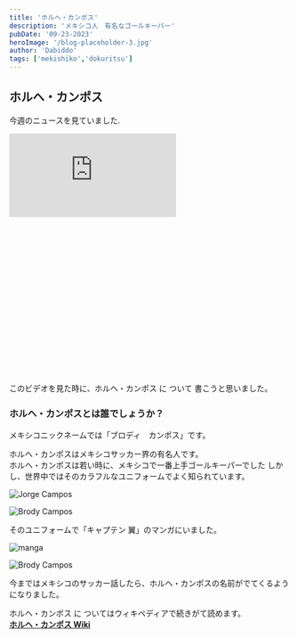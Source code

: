 ```yaml
---
title: 'ホルヘ・カンポス'
description: 'メキシコ人　有名なゴールキーパー'
pubDate: '09-23-2023'
heroImage: '/blog-placeholder-3.jpg'
author: 'Dabiddo'
tags: ['mekishiko','dokuritsu']
---
```



## ホルヘ・カンポス 
 
今週のニュースを見ていました. 

<div class="m-5 place-items-center max-w-l">

<div 
    	class="relative h-0 overflow-hidden max-w-full w-full" 
		style="padding-bottom: 56.25%"
 	>
		<iframe
       		src="https://www.youtube.com/embed/tOeV5v770KU?si=oGTh0zQQlCQJRef5"
            frameborder="0"
            allowfullscreen
            class="absolute top-0 left-0 w-full h-full"
        ></iframe>
	</div>

</div>

このビデオを見た時に、ホルヘ・カンポス に ついて 書こうと思いました。
</br>

### ホルヘ・カンポスとは誰でしょうか？
メキシコニックネームでは「ブロディ　カンポス」です。

ホルヘ・カンポスはメキシコサッカー界の有名人です。</br>
ホルヘ・カンポスは若い時に、メキシコで一番上手ゴールキーパーでした しかし、世界中ではそのカラフルなユニフォームでよく知られています。

<div class="m-5 place-items-center max-w-l md:flex">
<div class="m-5">

![Jorge Campos](https://media.publit.io/file/blogstuff/jorge-campos.jpg)
</div>
<div class="m-5">

![Brody Campos](https://media.publit.io/file/blogstuff/jorge-campos-2.jpeg)
</div>

</div>


そのユニフォームで「キャプテン 翼」のマンガにいました。
<div class="m-5 place-items-center max-w-l md:flex">
<div class="m-5 mx-w-s">

![manga](https://media.publit.io/file/blogstuff/tsubasa.png)
</div>
<div class="m-5">

![Brody Campos](https://media.publit.io/file/blogstuff/tsubasa-campos.jpg)
</div>

</div>


今まではメキシコのサッカー話したら、ホルヘ・カンポスの名前がでてくるようになりました。

ホルヘ・カンポス に ついてはウィキペディアで続きがて読めます。</br>
[**ホルヘ・カンポス Wiki**](https://ja.wikipedia.org/wiki/%E3%83%9B%E3%83%AB%E3%83%98%E3%83%BB%E3%82%AB%E3%83%B3%E3%83%9D%E3%82%B9)

<style>
    #content {
        font-size:20px;
    }
    #content>h1 {
        font-size:40px;
        font-weight:bold;
    }
    #content>h2 {
        font-size:35px;
        font-weight:bold;
    }
    #content>h2 {
        font-size:30px;
        font-weight:bold;
    }
    #content>h3 {
        font-size:25px;
        font-weight:bold;
    }
    #content>h3 {
        font-size:20px;
        font-weight:bold;
    }
</style>
